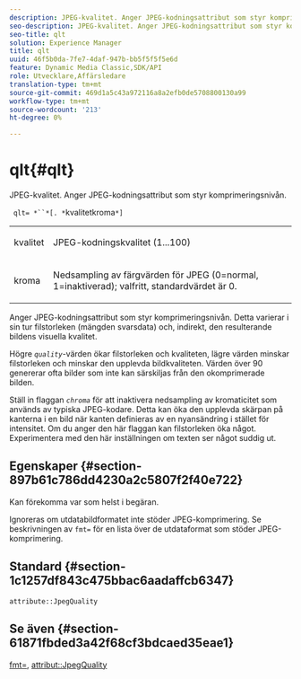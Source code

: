 ```yaml
---
description: JPEG-kvalitet. Anger JPEG-kodningsattribut som styr komprimeringsnivån.
seo-description: JPEG-kvalitet. Anger JPEG-kodningsattribut som styr komprimeringsnivån.
seo-title: qlt
solution: Experience Manager
title: qlt
uuid: 46f5b0da-7fe7-4daf-947b-bb5f5f5f5e6d
feature: Dynamic Media Classic,SDK/API
role: Utvecklare,Affärsledare
translation-type: tm+mt
source-git-commit: 469d1a5c43a972116a8a2efb0de5708800130a99
workflow-type: tm+mt
source-wordcount: '213'
ht-degree: 0%

---
```



# qlt{#qlt}

JPEG-kvalitet. Anger JPEG-kodningsattribut som styr komprimeringsnivån.

` qlt= *``*[. *`kvalitetkroma`*]`

<table id="simpletable_A245B6A3D2374A6A89DE63A5621CFEC0"> 
 <tr class="strow"> 
  <td class="stentry"> <p> <span class="varname"> kvalitet  </span> </p> </td> 
  <td class="stentry"> <p>JPEG-kodningskvalitet (1...100) </p> </td> 
 </tr> 
 <tr class="strow"> 
  <td class="stentry"> <p> <span class="varname"> kroma  </span> </p> </td> 
  <td class="stentry"> <p>Nedsampling av färgvärden för JPEG (0=normal, 1=inaktiverad); valfritt, standardvärdet är 0. </p> </td> 
 </tr> 
</table>

Anger JPEG-kodningsattribut som styr komprimeringsnivån. Detta varierar i sin tur filstorleken (mängden svarsdata) och, indirekt, den resulterande bildens visuella kvalitet.

Högre *`quality`*-värden ökar filstorleken och kvaliteten, lägre värden minskar filstorleken och minskar den upplevda bildkvaliteten. Värden över 90 genererar ofta bilder som inte kan särskiljas från den okomprimerade bilden.

Ställ in flaggan *`chroma`* för att inaktivera nedsampling av kromaticitet som används av typiska JPEG-kodare. Detta kan öka den upplevda skärpan på kanterna i en bild när kanten definieras av en nyansändring i stället för intensitet. Om du anger den här flaggan kan filstorleken öka något. Experimentera med den här inställningen om texten ser något suddig ut.

## Egenskaper {#section-897b61c786dd4230a2c5807f2f40e722}

Kan förekomma var som helst i begäran.

Ignoreras om utdatabildformatet inte stöder JPEG-komprimering. Se beskrivningen av `fmt=` för en lista över de utdataformat som stöder JPEG-komprimering.

## Standard {#section-1c1257df843c475bbac6aadaffcb6347}

`attribute::JpegQuality`

## Se även {#section-61871fbded3a42f68cf3bdcaed35eae1}

[fmt=](../../../../../ir-api/http-protocol/image-rendering-api-ref/c-ir-http-protocol-ref/c-ir-http-protocol-command-reference/r-ir-fmt.md#reference-4c743f67d56b47c5b774fcc900ff758c),  [attribut::JpegQuality](../../../../../ir-api/material-cat/image-rendering-api-ref/c-ir-material-catalog/c-ir-attributes-reference/r-ir-jpegquality.md#reference-d86fc5ad18bb436891efdbe1f98fea50)
